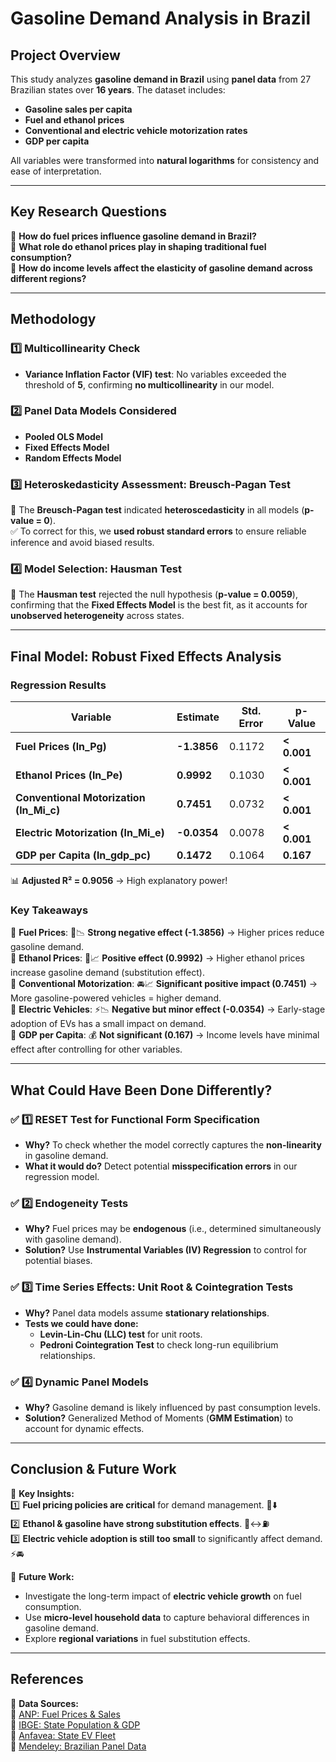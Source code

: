 # **Gasoline Demand Analysis in Brazil**  

## **Project Overview**  
This study analyzes **gasoline demand in Brazil** using **panel data** from 27 Brazilian states over **16 years**. The dataset includes:  
- **Gasoline sales per capita**  
- **Fuel and ethanol prices**  
- **Conventional and electric vehicle motorization rates**  
- **GDP per capita**  

All variables were transformed into **natural logarithms** for consistency and ease of interpretation.

---

## **Key Research Questions**  
🔹 **How do fuel prices influence gasoline demand in Brazil?**  
🔹 **What role do ethanol prices play in shaping traditional fuel consumption?**  
🔹 **How do income levels affect the elasticity of gasoline demand across different regions?**  

---

## **Methodology**  

### **1️⃣ Multicollinearity Check**  
- **Variance Inflation Factor (VIF) test**: No variables exceeded the threshold of **5**, confirming **no multicollinearity** in our model.  

### **2️⃣ Panel Data Models Considered**  
- **Pooled OLS Model**  
- **Fixed Effects Model**  
- **Random Effects Model**  

### **3️⃣ Heteroskedasticity Assessment: Breusch-Pagan Test**  
📌 The **Breusch-Pagan test** indicated **heteroscedasticity** in all models (**p-value = 0**).  
✅ To correct for this, we **used robust standard errors** to ensure reliable inference and avoid biased results.  

### **4️⃣ Model Selection: Hausman Test**  
📌 The **Hausman test** rejected the null hypothesis (**p-value = 0.0059**), confirming that the **Fixed Effects Model** is the best fit, as it accounts for **unobserved heterogeneity** across states.  

---

## **Final Model: Robust Fixed Effects Analysis**  

### **Regression Results**
| Variable | Estimate | Std. Error | p-Value |
|----------|---------|------------|----------|
| **Fuel Prices (ln_Pg)** | **-1.3856** | 0.1172 | **< 0.001** |
| **Ethanol Prices (ln_Pe)** | **0.9992** | 0.1030 | **< 0.001** |
| **Conventional Motorization (ln_Mi_c)** | **0.7451** | 0.0732 | **< 0.001** |
| **Electric Motorization (ln_Mi_e)** | **-0.0354** | 0.0078 | **< 0.001** |
| **GDP per Capita (ln_gdp_pc)** | **0.1472** | 0.1064 | **0.167** |

📊 **Adjusted R² = 0.9056** → High explanatory power!  

### **Key Takeaways**  
🔹 **Fuel Prices**: 🚗📉 **Strong negative effect (-1.3856)** → Higher prices reduce gasoline demand.  
🔹 **Ethanol Prices**: 🌱📈 **Positive effect (0.9992)** → Higher ethanol prices increase gasoline demand (substitution effect).  
🔹 **Conventional Motorization**: 🚘📈 **Significant positive impact (0.7451)** → More gasoline-powered vehicles = higher demand.  
🔹 **Electric Vehicles**: ⚡📉 **Negative but minor effect (-0.0354)** → Early-stage adoption of EVs has a small impact on demand.  
🔹 **GDP per Capita**: 💰 **Not significant (0.167)** → Income levels have minimal effect after controlling for other variables.  

---

## **What Could Have Been Done Differently?**  

### ✅ **1️⃣ RESET Test for Functional Form Specification**  
- **Why?** To check whether the model correctly captures the **non-linearity** in gasoline demand.  
- **What it would do?** Detect potential **misspecification errors** in our regression model.  

### ✅ **2️⃣ Endogeneity Tests**  
- **Why?** Fuel prices may be **endogenous** (i.e., determined simultaneously with gasoline demand).  
- **Solution?** Use **Instrumental Variables (IV) Regression** to control for potential biases.  

### ✅ **3️⃣ Time Series Effects: Unit Root & Cointegration Tests**  
- **Why?** Panel data models assume **stationary relationships**.  
- **Tests we could have done:**  
  - **Levin-Lin-Chu (LLC) test** for unit roots.  
  - **Pedroni Cointegration Test** to check long-run equilibrium relationships.  

### ✅ **4️⃣ Dynamic Panel Models**  
- **Why?** Gasoline demand is likely influenced by past consumption levels.  
- **Solution?** Generalized Method of Moments (**GMM Estimation**) to account for dynamic effects.  

---

## **Conclusion & Future Work**  

📌 **Key Insights:**  
1️⃣ **Fuel pricing policies are critical** for demand management. 🚗⬇️  
2️⃣ **Ethanol & gasoline have strong substitution effects**. 🌱↔️⛽  
3️⃣ **Electric vehicle adoption is still too small** to significantly affect demand. ⚡🚘  

📌 **Future Work:**  
- Investigate the long-term impact of **electric vehicle growth** on fuel consumption.  
- Use **micro-level household data** to capture behavioral differences in gasoline demand.  
- Explore **regional variations** in fuel substitution effects.  

---

## **References**  

📖 **Data Sources:**  
🔹 [ANP: Fuel Prices & Sales](https://www.gov.br/anp/en/access-information/what-is-anp/what-is-anp)  
🔹 [IBGE: State Population & GDP](https://www.ibge.gov.br/en/home-eng.html?lang=en-GB)  
🔹 [Anfavea: State EV Fleet](https://anfavea.com.br/en/site/anuarios/)  
🔹 [Mendeley: Brazilian Panel Data](https://data.mendeley.com/datasets/hzpwbp7j22/1)  



